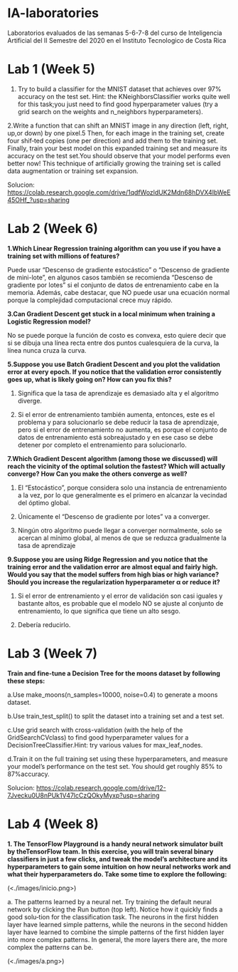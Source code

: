 # IA-laboratories
Laboratorios evaluados de las semanas 5-6-7-8 del curso de Inteligencia Artificial del II Semestre del 2020 en el Instituto Tecnologico de Costa Rica 

# Lab 1 (Week 5)

1. Try  to  build  a  classifier  for  the  MNIST  dataset  that  achieves  over 97%  accuracy on  the  test  set.  Hint:  the  KNeighborsClassifier  works  quite well  for  this  task;you  just  need  to  find  good  hyperparameter  values  (try a  grid  search  on  the weights and n_neighbors hyperparameters).
 
2.Write a function that can shift an MNIST image in any direction (left, right, up,or down) by one pixel.5 Then, for each image in the training set, create four shif‐ted copies (one per direction) and add them to the training set. Finally, train your best model on this expanded training set and measure its accuracy on the test set.You should observe that your model performs even better now! This technique of artificially  growing  the  training  set  is  called data  augmentation  or  training  set expansion.
 
Solucion: https://colab.research.google.com/drive/1qdfWozldUK2Mdn68hDVX4IbWeE45OHf_?usp=sharing

# Lab 2 (Week 6)

**1.Which  Linear  Regression  training  algorithm  can  you  use  if  you  have  a  training set with millions of features?**
 
Puede usar “Descenso de gradiente estocástico” o “Descenso de gradiente de mini-lote”, en algunos casos también se recomienda “Descenso de gradiente por lotes” si el conjunto de datos de entrenamiento cabe en la memoria. Además, cabe destacar, que NO puede usar una ecuación normal porque la complejidad computacional crece muy rápido.
 
**3.Can  Gradient  Descent  get  stuck  in  a  local  minimum  when  training  a  Logistic Regression model?**
 
No se puede porque la función de costo es convexa, esto quiere decir que si se dibuja una línea recta entre dos puntos cualesquiera de la curva, la línea nunca cruza la curva.
 
**5.Suppose  you  use  Batch  Gradient  Descent  and  you  plot  the  validation  error  at every  epoch.  If  you  notice  that  the  validation  error  consistently  goes  up, what  is likely going on? How can you fix this?**
 
1. Significa que la tasa de aprendizaje es demasiado alta y el algoritmo diverge. 
 
2. Si el error de entrenamiento también aumenta, entonces, este es el problema y para solucionarlo se debe reducir la tasa de aprendizaje, pero si el error de entrenamiento no aumenta, es porque el conjunto de datos de entrenamiento está sobreajustado y en ese caso se debe detener por completo el entrenamiento para solucionarlo.
 
**7.Which  Gradient  Descent  algorithm  (among  those  we  discussed)  will  reach  the vicinity  of  the  optimal  solution  the  fastest?  Which  will  actually converge?  How Can you make the others converge as well?**
 
1. El “Estocástico”, porque considera solo una instancia de entrenamiento a la vez, por lo que generalmente es el primero en alcanzar la vecindad del óptimo global. 
 
2. Únicamente el “Descenso de gradiente por lotes” va a converger.
 
3. Ningún otro algoritmo puede llegar a converger normalmente, solo se acercan al mínimo global, al menos de que se reduzca gradualmente la tasa de aprendizaje 
 
**9.Suppose  you  are  using  Ridge  Regression  and  you  notice  that  the  training error and the validation error are almost equal and fairly high. Would you say that the model suffers from high bias or high variance? Should you increase the regularization hyperparameter α or reduce it?**
 
1. Si el error de entrenamiento y el error de validación son casi iguales y bastante altos, es probable que el modelo NO se ajuste al conjunto de entrenamiento, lo que significa que tiene un alto sesgo. 
 
2. Debería reducirlo. 

# Lab 3 (Week 7)

**Train  and  fine-tune  a  Decision  Tree  for  the  moons  dataset  by  following  these steps:**

a.Use make_moons(n_samples=10000, noise=0.4) to generate a moons dataset.

b.Use train_test_split() to split the dataset into a training set and a test set.

c.Use  grid  search  with  cross-validation  (with  the  help  of  the  GridSearchCVclass)  to  find  good  hyperparameter  values  for  a  DecisionTreeClassifier.Hint: try various values for max_leaf_nodes.

d.Train  it  on  the  full  training  set  using  these  hyperparameters,  and  measure your model’s performance on the test set. You should get roughly 85% to 87%accuracy.

Solucion: https://colab.research.google.com/drive/12-7Jvecku0U8nPUk1V47lcCzQOkyMyxp?usp=sharing

# Lab 4 (Week 8)

**1. The  TensorFlow  Playground  is  a  handy  neural  network  simulator  built  by  theTensorFlow team. In this exercise, you will train several binary classifiers in just a few  clicks,  and  tweak  the  model’s  architecture  and  its  hyperparameters  to  gain some  intuition  on  how  neural  networks  work  and  what  their  hyperparameters do. Take some time to explore the following:**

(<./images/inicio.png>) 

a. The patterns learned by a neural net. Try training the default neural network by clicking the Run button (top left). Notice how it quickly finds a good solu‐tion  for  the  classification  task.  The  neurons  in  the  first  hidden  layer  have learned  simple  patterns,  while  the  neurons  in  the  second  hidden  layer  have learned  to  combine  the  simple  patterns  of  the  first  hidden  layer  into  more complex patterns. In general, the more layers there are, the more complex the patterns can be.

(<./images/a.png>) 
